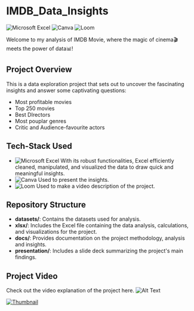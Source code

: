 # IMDB_Data_Insights
![Microsoft Excel](https://img.shields.io/badge/Microsoft%20Excel-white?style=flat&logo=microsoft-excel&logoColor=white&color=darkgreen)    ![Canva](https://img.shields.io/badge/Canva-white?style=flat&logo=canva&logoColor=white&color=blue)   ![Loom](https://img.shields.io/badge/Loom-white?style=flat&logo=loom&logoColor=white&color=orange) 

Welcome to my analysis of IMDB Movie, where the magic of cinema🎬 meets the power of data📊!

## Project Overview
This is a data exploration project that sets out to uncover the fascinating insights and answer some captivating questions:
- Most profitable movies
- Top 250 movies
- Best DIrectors
- Most pouplar genres
- Critic and Audience-favourite actors

## Tech-Stack Used
- ![Microsoft Excel](https://img.shields.io/badge/Microsoft%20Excel-white?style=flat&logo=microsoft-excel&logoColor=white&color=darkgreen) With its robust functionalities, Excel efficiently cleaned, manipulated, and visualized the data to draw quick and meaningful insights. 
- ![Canva](https://img.shields.io/badge/Canva-white?style=flat&logo=canva&logoColor=white&color=blue) Used to present the insights.
- ![Loom](https://img.shields.io/badge/Loom-white?style=flat&logo=loom&logoColor=white&color=orange) Used to make a video description of the project.

## Repository Structure

- **datasets/**: Contains the datasets used for analysis.
- **xlsx/**: Includes the Excel file containing the data analysis, calculations, and visualizations for the project.
- **docs/**: Provides documentation on the project methodology, analysis and insights.
- **presentation/**: Includes a slide deck summarizing the project's main findings.

## Project Video
Check out the video explanation of the project here.
![Alt Text](https://drive.google.com/file/d/1RFqL_WdXCw9ODSP1kDJlSV2OJbumVRml/view?usp=sharing)

[![Thumbnail](https://www.canva.com/design/DAFqX7yPHOA/9xwjhSqb95nCa5UDPYwNFA/edit?utm_content=DAFqX7yPHOA&utm_campaign=designshare&utm_medium=link2&utm_source=sharebutton)](https://www.loom.com/share/6805921ed58b49eeb75cc1d95bddec44?sid=9f1d469a-1ade-448a-adfb-fa119cc6068e)
